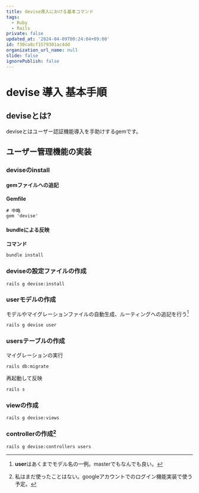 ```yaml
---
title: devise導入における基本コマンド
tags:
  - Ruby
  - Rails
private: false
updated_at: '2024-04-09T00:24:04+09:00'
id: f30ca8cf1579301ac4dd
organization_url_name: null
slide: false
ignorePublish: false
---
```

# devise 導入 基本手順
## deviseとは?
deviseとはユーザー認証機能導入を手助けするgemです。
## ユーザー管理機能の実装
### deviseのinstall
#### gemファイルへの追記  
**Gemfile**
```
# 中略
gem 'devise'
```
#### bundleによる反映
**コマンド**
```
bundle install
```
### deviseの設定ファイルの作成
```
rails g devise:install
```
### userモデルの作成
モデルやマイグレーションファイルの自動生成、ルーティングへの追記を行う[^1]  

[^1]:**user**はあくまでモデル名の一例。masterでもなんでも良い。
```
rails g devise user
```
### usersテーブルの作成
マイグレーションの実行
```
rails db:migrate
```
再起動して反映
```
rails s
```

### viewの作成
```
rails g devise:views
```

### controllerの作成[^2]
[^2]:私はまだ使ったことはない。googleアカウントでのログイン機能実装で使う予定。

```
rails g devise:controllers users
```

